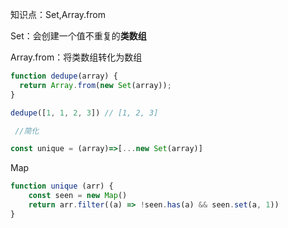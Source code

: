 知识点：Set,Array.from

Set：会创建一个值不重复的**类数组**

Array.from：将类数组转化为数组

```js
function dedupe(array) {
  return Array.from(new Set(array));
}

dedupe([1, 1, 2, 3]) // [1, 2, 3]

 //简化

const unique = (array)=>[...new Set(array)]


```

Map

```js
function unique (arr) {
    const seen = new Map()
    return arr.filter((a) => !seen.has(a) && seen.set(a, 1))
}
```

